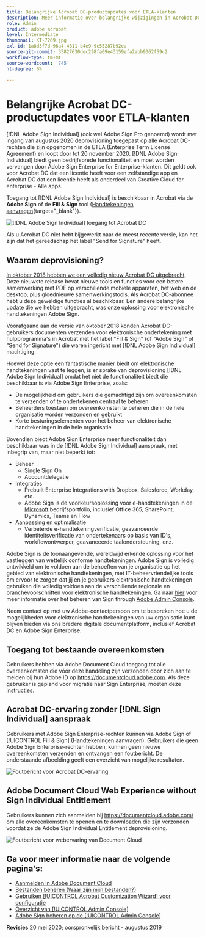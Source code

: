 ```yaml
---
title: Belangrijke Acrobat DC-productupdates voor ETLA-klanten
description: Meer informatie over belangrijke wijzigingen in Acrobat DC-rechten die zijn opgenomen in de ETLA (Enterprise Term License Agreement)-aanbiedingen die van augustus 2020 tot november 2020 lopen
role: Admin
product: adobe acrobat
level: Intermediate
thumbnail: KT-7269.jpg
exl-id: 1a8d3f7d-96a4-4811-b4e9-9c55287b92ea
source-git-commit: 35827630dec298fa09e43159efa2abb9362f59c2
workflow-type: tm+mt
source-wordcount: '745'
ht-degree: 6%

---
```


# Belangrijke Acrobat DC-productupdates voor ETLA-klanten

[!DNL Adobe Sign Individual] (ook wel Adobe Sign Pro genoemd) wordt met ingang van augustus 2020 deprovisioning toegepast op alle Acrobat DC-rechten die zijn opgenomen in de ETLA (Enterprise Term License Agreement) en loopt door tot 20 november 2020. [!DNL Adobe Sign Individual] biedt geen bedrijfsbrede functionaliteit en moet worden vervangen door Adobe Sign Enterprise for Enterprise-klanten. Dit geldt ook voor Acrobat DC dat een licentie heeft voor een zelfstandige app en Acrobat DC dat een licentie heeft als onderdeel van Creative Cloud for enterprise - Alle apps.

Toegang tot [!DNL Adobe Sign Individual] is beschikbaar in Acrobat via de **Adobe Sign** of de **Fill &amp; Sign** tool ([Handtekeningen aanvragen](https://www.adobe.com/nl/acrobat/online/request-signature.html){target="_blank"}).

![[!DNL Adobe Sign Individual] toegang tot Acrobat DC](../assets/Deploy_SignEntitle1.png)

Als u Acrobat DC niet hebt bijgewerkt naar de meest recente versie, kan het zijn dat het gereedschap het label &quot;Send for Signature&quot; heeft.

## Waarom deprovisioning?

[In oktober 2018 hebben we een volledig nieuw Acrobat DC uitgebracht](https://news.adobe.com/news/news-details/2018/Adobe-Redefines-What-Is-Possible-With-PDF-With-All-New-Acrobat-DC). Deze nieuwste release bevat nieuwe tools en functies voor een betere samenwerking met PDF op verschillende mobiele apparaten, het web en de desktop, plus gloednieuwe samenwerkingstools. Als Acrobat DC-abonnee hebt u deze geweldige functies al beschikbaar. Een andere belangrijke update die we hebben uitgebracht, was onze oplossing voor elektronische handtekeningen Adobe Sign.

Voorafgaand aan de versie van oktober 2018 konden Acrobat DC-gebruikers documenten verzenden voor elektronische ondertekening met hulpprogramma&#39;s in Acrobat met het label &quot;Fill &amp; Sign&quot; (of &quot;Adobe Sign&quot; of &quot;Send for Signature&quot;) die waren ingericht met [!DNL Adobe Sign Individual] machtiging.

Hoewel deze optie een fantastische manier biedt om elektronische handtekeningen vast te leggen, is er sprake van deprovisioning [!DNL Adobe Sign Individual] omdat het niet de functionaliteit biedt die beschikbaar is via Adobe Sign Enterprise, zoals:

* De mogelijkheid om gebruikers die gemachtigd zijn om overeenkomsten te verzenden of te ondertekenen centraal te beheren
* Beheerders toestaan om overeenkomsten te beheren die in de hele organisatie worden verzonden en gebruikt
* Korte besturingselementen voor het beheer van elektronische handtekeningen in de hele organisatie

Bovendien biedt Adobe Sign Enterprise meer functionaliteit dan beschikbaar was in de [!DNL Adobe Sign Individual] aanspraak, met inbegrip van, maar niet beperkt tot:

* Beheer
   * Single Sign On
   * Accountdelegatie
* Integraties
   * Prebuilt Enterprise Integrations with Dropbox, Salesforce, Workday, etc.
   * Adobe Sign is de voorkeursoplossing voor e-handtekeningen in de [Microsoft](https://acrobat.adobe.com/us/en/business/integrations/microsoft.html) bedrijfsportfolio, inclusief Office 365, SharePoint, Dynamics, Teams en Flow
* Aanpassing en optimalisatie
   * Verbeterde e-handtekeningverificatie, geavanceerde identiteitsverificatie van ondertekenaars op basis van ID&#39;s, workflowontwerper, geavanceerde taalondersteuning, enz.

Adobe Sign is de toonaangevende, wereldwijd erkende oplossing voor het vastleggen van wettelijk conforme handtekeningen. Adobe Sign is volledig ontwikkeld om te voldoen aan de behoeften van je organisatie op het gebied van elektronische handtekeningen, met IT-beheervriendelijke tools om ervoor te zorgen dat jij en je gebruikers elektronische handtekeningen gebruiken die volledig voldoen aan de verschillende regionale en branchevoorschriften voor elektronische handtekeningen. Ga naar [hier](https://helpx.adobe.com/nl/enterprise/using/adobe-sign-for-enterprise.html) voor meer informatie over het beheren van Sign through [Adobe Admin Console](https://helpx.adobe.com/nl/enterprise/using/admin-console.html).

Neem contact op met uw Adobe-contactpersoon om te bespreken hoe u de mogelijkheden voor elektronische handtekeningen van uw organisatie kunt blijven bieden via ons bredere digitale documentplatform, inclusief Acrobat DC en Adobe Sign Enterprise.

## Toegang tot bestaande overeenkomsten

Gebruikers hebben via Adobe Document Cloud toegang tot alle overeenkomsten die vóór deze handeling zijn verzonden door zich aan te melden bij hun Adobe ID op https://documentcloud.adobe.com. Als deze gebruiker is gepland voor migratie naar Sign Enterprise, moeten deze [instructies](https://helpx.adobe.com/nl/sign/kb/how-to-download-signed-documents---adobe-sign.html).

## Acrobat DC-ervaring zonder [!DNL Sign Individual] aanspraak

Gebruikers met Adobe Sign Enterprise-rechten kunnen via Adobe Sign of [!UICONTROL Fill &amp; Sign] (Handtekeningen aanvragen).
Gebruikers die geen Adobe Sign Enterprise-rechten hebben, kunnen geen nieuwe overeenkomsten verzenden en ontvangen een foutbericht. De onderstaande afbeelding geeft een overzicht van mogelijke resultaten.

![Foutbericht voor Acrobat DC-ervaring](../assets/Deploy_SignEntitle2.png)

## Adobe Document Cloud Web Experience without Sign Individual Entitlement

Gebruikers kunnen zich aanmelden bij https://documentcloud.adobe.com/ om alle overeenkomsten te openen en te downloaden die zijn verzonden voordat ze de Adobe Sign Individual Entitlement deprovisioning.

![Foutbericht voor webervaring van Document Cloud](../assets/Deploy_SignEntitle3.png)

## Ga voor meer informatie naar de volgende pagina&#39;s:

* [Aanmelden in Adobe Document Cloud](https://helpx.adobe.com/document-cloud/help/sign-in.html)
* [Bestanden beheren (Waar zijn mijn bestanden?)](https://helpx.adobe.com/document-cloud/help/manage-files.html)
* [Gebruiken [!UICONTROL Acrobat Customization Wizard] voor configuratie](https://www.adobe.com/devnet-docs/acrobatetk/tools/Wizard/WizardDC/index.html)
* [Overzicht van [!UICONTROL Admin Console]](https://helpx.adobe.com/nl/enterprise/using/admin-console.html)
* [Adobe Sign beheren op de [!UICONTROL Admin Console]](https://helpx.adobe.com/nl/enterprise/using/adobe-sign-for-enterprise.html)

**Revisies** 20 mei 2020; oorspronkelijk bericht - augustus 2019

